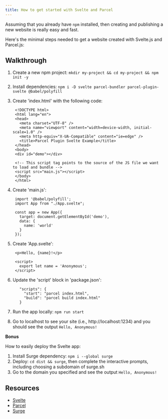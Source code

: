 ```yaml
---
title: How to get started with Svelte and Parcel
---
```


Assuming that you already have `npm` installed, then creating and publishing a new website is really easy and fast.

Here's the minimal steps needed to get a website created with Svelte.js and Parcel.js:

## Walkthrough
1. Create a new npm project: `mkdir my-project && cd my-project && npm init -y`
2. Install dependencies: `npm i -D svelte parcel-bundler parcel-plugin-svelte @babel/polyfill`
3. Create 'index.html' with the following code:

        <!DOCTYPE html>
        <html lang="en">
        <head>
          <meta charset="UTF-8" />
          <meta name="viewport" content="width=device-width, initial-scale=1.0" />
          <meta http-equiv="X-UA-Compatible" content="ie=edge" />
          <title>Parcel Plugin Svelte Example</title>
        </head>
        <body>
        <div id="demo"></div>

        <!-- This script tag points to the source of the JS file we want to load and bundle -->
        <script src="main.js"></script>
        </body>
        </html>

4. Create 'main.js':

        import '@babel/polyfill';
        import App from "./App.svelte";

        const app = new App({
          target: document.getElementById('demo'),
          data: {
            name: 'world'
          }
        });

5. Create 'App.svelte':

        <p>Hello, {name}!</p>
        
        <script>
          export let name = 'Anonymous';
        </script>

6. Update the 'script' block in 'package.json':

          "scripts": {
            "start": "parcel index.html",
            "build": "parcel build index.html"
          }

7. Run the app locally: `npm run start`
8. Go to localhost to see your site (i.e., http://localhost:1234) and you should see the output `Hello, Anonymous!`

**Bonus**

How to easily deploy the Svelte app:
1. Install Surge dependency: `npm i --global surge`
2. Deploy: `cd dist && surge`, then complete the interactive prompts, including choosing a subdomain of surge.sh
3. Go to the domain you specified and see the output `Hello, Anonymous!`

## Resources
- [Svelte](https://svelte.dev/)
- [Parcel](https://parceljs.org/)
- [Surge](https://surge.sh/)
